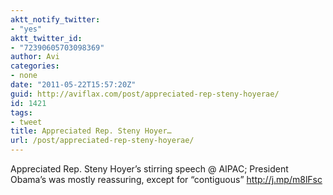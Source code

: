 ```yaml
---
aktt_notify_twitter:
- "yes"
aktt_twitter_id:
- "72390605703098369"
author: Avi
categories:
- none
date: "2011-05-22T15:57:20Z"
guid: http://aviflax.com/post/appreciated-rep-steny-hoyerae/
id: 1421
tags:
- tweet
title: Appreciated Rep. Steny Hoyer…
url: /post/appreciated-rep-steny-hoyerae/
---
```

Appreciated Rep. Steny Hoyer’s stirring speech @ AIPAC; President Obama’s was mostly reassuring, except for “contiguous” <a href="http://j.mp/m8lFsc" rel="nofollow">http://j.mp/m8lFsc</a>